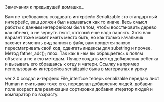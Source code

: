 
Замечания к предыдущей домашке...

Вам не требовалось создавать интерфейс Serializable это стандартный интерфейс, ваш должен был называться как то иначе. Весь смысл работы с данным интерфейсом был в том, чтобы восстановить дерево как объект, а не вернуть текст, который еще надо парсить. Хотя ваш вариант тоже может иметь место быть, но как только начальник захочет изменить вид записи в файл, вам придется заново пересматривать свой код, сдвигать индексы для substring и прочее. Метод father_add(); плох. Так как в нем вы обращаетесь к полям объекта а не к его методам. Лучше создать метод добавления ребенка и вызывать его обращаясь к отцу и матери. Ссылку на пример использования интерфейса serializable была в материалах к уроку

ver 2.0
создал интерфейс File_interface
теперь serializable передаю лист Human и считываю тоже его, переделал добавление людей.
добавил поле возраст для реализации сортировки
добавил итератор людей и компаратор по возрасту.

